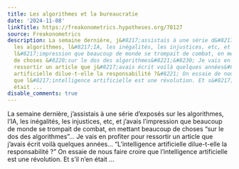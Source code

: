 ```yaml
---
title: Les algorithmes et la bureaucratie
date: '2024-11-08'
linkTitle: https://freakonometrics.hypotheses.org/78127
source: Freakonometrics
description: La semaine dernière, j&#8217;assistais à une série d&#8217;exposés sur
  les algorithmes, l&#8217;IA, les inégalités, les injustices, etc, et j&#8217;avais
  l&#8217;impression que beaucoup de monde se trompait de combat, en mettant beaucoup
  de choses &#8220;sur le dos des algorithmes&#8221;&#8230; Je vais en profiter pour
  ressortir un article que j&#8217;avais écrit voilà quelques années&#8230; &#8220;L&#8217;intelligence
  artificielle dilue-t-elle la responsabilité ?&#8221; On essaie de nous faire croire
  que l&#8217;intelligence artificielle est une révolution. Et s&#8217;il n&#8217;en
  était ...
disable_comments: true
---
```

La semaine dernière, j&#8217;assistais à une série d&#8217;exposés sur les algorithmes, l&#8217;IA, les inégalités, les injustices, etc, et j&#8217;avais l&#8217;impression que beaucoup de monde se trompait de combat, en mettant beaucoup de choses &#8220;sur le dos des algorithmes&#8221;&#8230; Je vais en profiter pour ressortir un article que j&#8217;avais écrit voilà quelques années&#8230; &#8220;L&#8217;intelligence artificielle dilue-t-elle la responsabilité ?&#8221; On essaie de nous faire croire que l&#8217;intelligence artificielle est une révolution. Et s&#8217;il n&#8217;en était ...